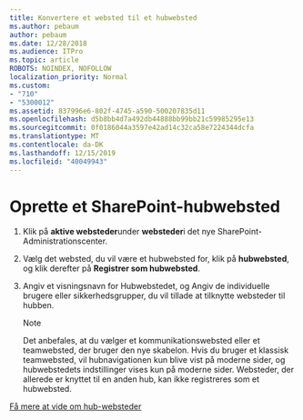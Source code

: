 ```yaml
---
title: Konvertere et websted til et hubwebsted
ms.author: pebaum
author: pebaum
ms.date: 12/28/2018
ms.audience: ITPro
ms.topic: article
ROBOTS: NOINDEX, NOFOLLOW
localization_priority: Normal
ms.custom:
- "710"
- "5300012"
ms.assetid: 837996e6-802f-4745-a590-500207835d11
ms.openlocfilehash: d5b8bb4d7a492db44888bb99bb21c59985295e13
ms.sourcegitcommit: 0f0186044a3597e42ad14c32ca58e7224344dcfa
ms.translationtype: MT
ms.contentlocale: da-DK
ms.lasthandoff: 12/15/2019
ms.locfileid: "40049943"
---
```

# <a name="create-a-sharepoint-hub-site"></a>Oprette et SharePoint-hubwebsted

1. Klik på **aktive websteder**under **websteder**i det nye SharePoint-Administrationscenter.

2. Vælg det websted, du vil være et hubwebsted for, klik på **hubwebsted**, og klik derefter på **Registrer som hubwebsted**.

3. Angiv et visningsnavn for Hubwebstedet, og Angiv de individuelle brugere eller sikkerhedsgrupper, du vil tillade at tilknytte websteder til hubben.

    > [!NOTE]
    >  Det anbefales, at du vælger et kommunikationswebsted eller et teamwebsted, der bruger den nye skabelon. Hvis du bruger et klassisk teamwebsted, vil hubnavigationen kun blive vist på moderne sider, og hubwebstedets indstillinger vises kun på moderne sider. Websteder, der allerede er knyttet til en anden hub, kan ikke registreres som et hubwebsted.
  
[Få mere at vide om hub-websteder](https://go.microsoft.com/fwlink/?linkid=869149)
  